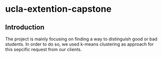 # ucla-extention-capstone
## Introduction
The project is mainly focusing on finding a way to distinguish good or bad students. In order to do so, we used k-means clustering as approach for this sepcific request from our clients.
